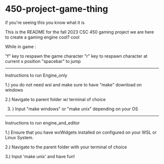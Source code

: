 # 450-project-game-thing
if you're seeing this you know what it is

This is the README for the fall 2023 CSC 450 gaming project
we are here to create a gaming engine 
cool? cool


While in game :

"f" key to respawn the game character 
"r" key to respawn character at current x position 
"spacebar" to jump



-----------------------------

Instructions to run Engine_only

1.) you do not need wsl and make sure to have "make" download on windows

2.) Navigate to parent folder w/ terminal of choice 

3. ) Input "make windows" or "make unix" depending on your OS



-----------------------------


Instructions to run engine_and_editor

1.) Ensure that you have wxWidgets installed on configured on your WSL or Linux System.

2.) Navigate to the parent folder with your terminal of choice

3.) Input 'make unix' and have fun!

